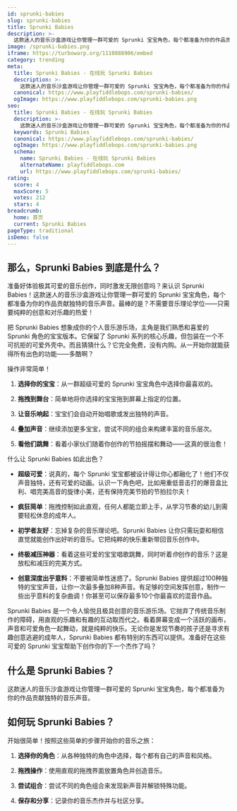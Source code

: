 ```yaml
---
id: sprunki-babies
slug: sprunki-babies
title: Sprunki Babies
description: >-
  这款迷人的音乐沙盒游戏让你管理一群可爱的 Sprunki 宝宝角色，每个都准备为你的作品贡献独特的音乐声音。
image: /sprunki-babies.png
iframe: https://turbowarp.org/1110888906/embed
category: trending
meta:
  title: Sprunki Babies - 在线玩 Sprunki Babies
  description: >-
    这款迷人的音乐沙盒游戏让你管理一群可爱的 Sprunki 宝宝角色，每个都准备为你的作品贡献独特的音乐声音。
  canonical: https://www.playfiddlebops.com/sprunki-babies/
  ogImage: https://www.playfiddlebops.com/sprunki-babies.png
seo:
  title: Sprunki Babies - 在线玩 Sprunki Babies
  description: >-
    这款迷人的音乐沙盒游戏让你管理一群可爱的 Sprunki 宝宝角色，每个都准备为你的作品贡献独特的音乐声音。
  keywords: Sprunki Babies
  canonical: https://www.playfiddlebops.com/sprunki-babies/
  ogImage: https://www.playfiddlebops.com/sprunki-babies.png
  schema:
    name: Sprunki Babies - 在线玩 Sprunki Babies
    alternateName: playfiddlebops.com
    url: https://www.playfiddlebops.com/sprunki-babies/
rating:
  score: 4
  maxScore: 5
  votes: 212
  stars: 4
breadcrumb:
  home: 首页
  current: Sprunki Babies
pageType: traditional
isDemo: false
---
```


## 那么，Sprunki Babies 到底是什么？

准备好体验极其可爱的音乐创作，同时激发无限创意吗？来认识 Sprunki Babies！这款迷人的音乐沙盒游戏让你管理一群可爱的 Sprunki 宝宝角色，每个都准备为你的作品贡献独特的音乐声音。最棒的是？不需要音乐理论学位——只需要纯粹的创意和对乐趣的热爱！

把 Sprunki Babies 想象成你的个人音乐游乐场，主角是我们熟悉和喜爱的 Sprunki 角色的宝宝版本。它保留了 Sprunki 系列的核心乐趣，但包装在一个不可抗拒的可爱外壳中。而且猜猜什么？它完全免费，没有内购。从一开始你就能获得所有出色的功能——多酷啊？

操作非常简单！

1. **选择你的宝宝**：从一群超级可爱的 Sprunki 宝宝角色中选择你最喜欢的。

1. **拖拽到舞台**：简单地将你选择的宝宝拖到屏幕上指定的位置。

1. **让音乐响起**：宝宝们会自动开始唱歌或发出独特的声音。

1. **叠加声音**：继续添加更多宝宝，尝试不同的组合来构建丰富的音乐层次。

1. **看他们跳舞**：看着小家伙们随着你创作的节拍摇摆和舞动——这真的很治愈！

什么让 Sprunki Babies 如此出色？

- **超级可爱**：说真的，每个 Sprunki 宝宝都被设计得让你心都融化了！他们不仅声音独特，还有可爱的动画。认识一下角色吧，比如用重低音击打的爆音盒比利、唱完美高音的旋律小美，还有保持完美节拍的节拍拉尔夫！

- **疯狂简单**：拖拽控制如此直观，任何人都能立即上手，从学习节奏的幼儿到需要轻松休息的成年人。

- **初学者友好**：忘掉复杂的音乐理论吧。Sprunki Babies 让你只需玩耍和相信直觉就能创作出好听的音乐。它把纯粹的快乐重新带回音乐创作中。

- **终极减压神器**：看着这些可爱的宝宝唱歌跳舞，同时听着*你*创作的音乐？这是放松和减压的完美方式。

- **创意深度出乎意料**：不要被简单性迷惑了。Sprunki Babies 提供超过100种独特的宝宝声音，让你一次最多叠加8种声音。有足够的空间发挥创意，制作一些出乎意料的复杂曲调！你甚至可以保存最多10个你最喜欢的混音作品。

Sprunki Babies 是一个令人愉悦且极具创意的音乐游乐场。它抛弃了传统音乐制作的障碍，用直观的乐趣和有趣的互动取而代之。看着屏幕变成一个活跃的画布，声音和可爱角色一起舞动，就是纯粹的快乐。无论你是发现节奏的孩子还是寻求有趣创意逃避的成年人，Sprunki Babies 都有特别的东西可以提供。准备好在这些可爱的 Sprunki 宝宝帮助下创作你的下一个杰作了吗？

## 什么是 Sprunki Babies？

这款迷人的音乐沙盒游戏让你管理一群可爱的 Sprunki 宝宝角色，每个都准备为你的作品贡献独特的音乐声音。

## 如何玩 Sprunki Babies？

开始很简单！按照这些简单的步骤开始你的音乐之旅：

1. **选择你的角色**：从各种独特的角色中选择，每个都有自己的声音和风格。

1. **拖拽操作**：使用直观的拖拽界面放置角色并创造音乐。

1. **尝试组合**：尝试不同的角色组合来发现新声音并解锁特殊功能。

1. **保存和分享**：记录你的音乐杰作并与社区分享。